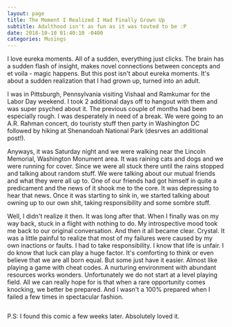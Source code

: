 ```yaml
---
layout: page
title: The Moment I Realized I Had Finally Grown Up 
subtitle: Adulthood isn't as fun as it was touted to be :P 
date: 2018-10-10 01:40:10 -0400
categories: Musings
---
```


I love eureka moments. All of a sudden, everything just clicks. The brain has a sudden flash of insight, makes novel connections between concepts and et voila - magic happens. But this post isn't about eureka moments. It's about a sudden realization that I had grown up, turned into an adult. 

I was in Pittsburgh, Pennsylvania visiting Vishaal and Ramkumar for the Labor Day weekend. I took 2 additional days off to hangout with them and was super psyched about it. The previous couple of months had been especially rough. I was desperately in need of a break. We were going to an A.R. Rahman concert, do touristy stuff then party in Washington DC followed by hiking at Shenandoah National Park (desrves an additional post!). 

Anyways, it was Saturday night and we were walking near the Lincoln Memorial, Washington Monument area. It was raining cats and dogs and we were running for cover. Since we were all stuck there until the rains stopped and talking about random stuff. We were talking about our mutual friends and what they were all up to. One of our friends had got himself in quite a predicament and the news of it shook me to the core. It was depressing to hear that news. Once it was starting to sink in, we started talking about owning up to our own shit, taking responsibility and some sombre stuff.     

Well, I didn't realize it then. It was long after that. When I finally was on my way back, stuck in a flight with nothing to do. My introspective mood took me back to our original conversation. And then it all became clear. Crystal. It was a little painful to realize that most of my failures were caused by my own inactions or faults. I had to take responsibility. I know that life is unfair. I do know that luck can play a huge factor. It's comforting to think or even believe that we are all born equal. But some just have it easier. Almost like playing a game with cheat codes. A nurturing environment with abundant resources works wonders. Unfortunately we do not start at a level playing field. All we can really hope for is that when a rare opportunity comes knocking, we better be prepared. And I wasn't a 100% prepared when I failed a few times in spectacular fashion.    

<div class="posts">
<article><span class="image main"><img src="#" alt="" /></span> </article>
<article><span class="image main"><img src="{{site.baseurl}}/assets/images/frustrated_growing_up_post.jpg" alt="" /></span> </article>
<article><span class="image main"><img src="#" alt="" /></span> </article>
</div>

P.S: I found this comic a few weeks later. Absolutely loved it. 